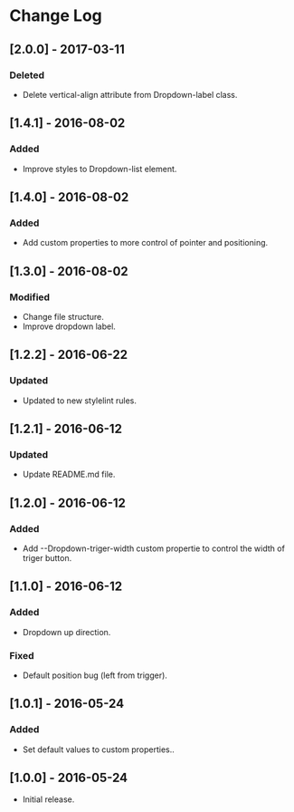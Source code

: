 # Change Log

## [2.0.0] - 2017-03-11

### Deleted
- Delete vertical-align attribute from Dropdown-label class.


## [1.4.1] - 2016-08-02

### Added
- Improve styles to Dropdown-list element.


## [1.4.0] - 2016-08-02

### Added
- Add custom properties to more control of pointer and positioning.


## [1.3.0] - 2016-08-02

### Modified
- Change file structure.
- Improve dropdown label.


## [1.2.2] - 2016-06-22

### Updated
- Updated to new stylelint rules.


## [1.2.1] - 2016-06-12

### Updated
- Update README.md file.


## [1.2.0] - 2016-06-12

### Added
- Add --Dropdown-triger-width custom propertie to control the width of triger button.


## [1.1.0] - 2016-06-12

### Added
- Dropdown up direction.

### Fixed
- Default position bug (left from trigger).


## [1.0.1] - 2016-05-24

### Added
- Set default values to custom properties..


## [1.0.0] - 2016-05-24

* Initial release.
